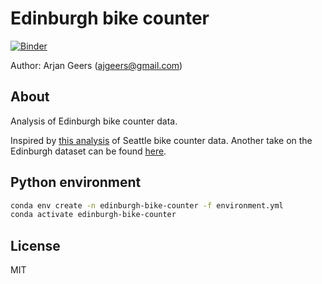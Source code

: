 # Edinburgh bike counter

[![Binder](https://mybinder.org/badge_logo.svg)](https://mybinder.org/v2/gh/ajgeers/edinburgh-bike-counter/master)

Author: Arjan Geers (ajgeers@gmail.com)


## About

Analysis of Edinburgh bike counter data.

Inspired by [this analysis](https://jakevdp.github.io/blog/2015/07/23/learning-seattles-work-habits-from-bicycle-counts/) of Seattle bike counter data. Another take on the Edinburgh dataset can be found [here](https://github.com/JustinMatters/EdinburghBikeData).


## Python environment

```sh
conda env create -n edinburgh-bike-counter -f environment.yml
conda activate edinburgh-bike-counter
```


## License

MIT
